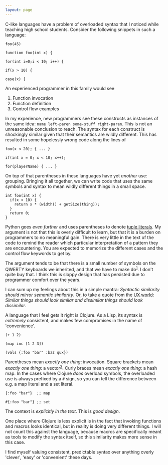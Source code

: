 ```yaml
---
layout: page
---
```


C-like languages have a problem of overloaded syntax that I noticed while teaching high school students. Consider the following snippets in such a language:

    foo(45)

    function foo(int x) {

    for(int i=0;i < 10; i++) {

    if(x > 10) {

    case(x) {

An experienced programmer in this family would see

1. Function invocation
2. Function definition
3. Control flow examples

In my experience, new programmers see these constructs as instances of the same idea: `name left-paren some-stuff right-paren`. This is not an unreasonable conclusion to reach. The syntax for each construct is shockingly similar given that their semantics are wildly different. This has resulted in some hopelessly wrong code along the lines of

    foo(x < 20); { ... }

    if(int x = 0; x < 10; x++);

    for(playerName) { ... }

On top of that parentheses in these languages have yet *another* use: grouping. Bringing it all together, we can write code that uses the same symbols and syntax to mean wildly different things in a small space.

    int foo(int x) {
      if(x < 10) {
        return x * (width() + getSize(thing));
      }
      return 0;
    }

Python goes *even further* and uses parentheses to denote [tuple literals](https://docs.python.org/2/tutorial/datastructures.html#tuples-and-sequences). My argument is not that this is overly difficult to learn, but that it is a burden on programmers to no meaningful gain. There is very little in the text of the code to remind the reader which particular interpretation of a pattern they are encountering. You are expected to memorize the different cases and the control flow keywords to get by.

The argument tends to be that there is a small number of symbols on the QWERTY keyboards we inherited, and that we have to make do<sup>[1]</sup>. I don't quite buy that. I think this is sloppy design that has persisted due to programmer comfort over the years.

I can sum up my feelings about this in a simple mantra: *Syntactic similarity should mirror semantic similarity*. Or, to take a quote from the [UX world](https://userexperiences.co/clarity-in-the-details-design-ui-with-more-dimensions-ae1fa1473863): *Similar things should look similar and dissimilar things should look dissimilar*.

A language that I feel gets it right is Clojure. As a Lisp, its syntax is *extremely* consistent, and makes few compromises in the name of 'convenience'.

    (+ 1 2)

    (map inc [1 2 3])

    (vals {:foo "bar" :baz qux})

Parentheses mean *exactly one thing*: invocation. Square brackets mean *exactly one thing*: a vector<sup>[2]</sup>. Curly braces mean *exactly one thing*: a hash map. In the cases where Clojure *does* overload symbols, the overloaded use is always prefixed by a `#` sign, so you can tell the difference between e.g. a map literal and a set literal.

    {:foo "bar"}  ;; map

    #{:foo "bar"} ;; set

The context is *explicitly in the text*. This is *good design*.

One place where Clojure is less explicit is in the fact that invoking functions and macros looks identical, but in reality is doing very different things. I will not count this against the language, because macros are specifically meant as tools to modify the syntax itself, so this similarity makes more sense in this case.

I find myself valuing consistent, predictable syntax over anything overly 'clever', 'easy' or 'convenient' these days.

[1]: https://twitter.com/joshheadapohl/status/661357777001062401
[2]: https://twitter.com/johanatan/status/661309416122089472
